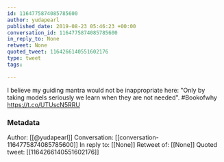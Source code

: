 ```yaml
---
id: 1164775874085785600
author: yudapearl
published_date: 2019-08-23 05:46:23 +00:00
conversation_id: 1164775874085785600
in_reply_to: None
retweet: None
quoted_tweet: 1164266140551602176
type: tweet
tags:

---
```


I believe my guiding mantra would not be inappropriate here: "Only by taking models seriously we learn when they are not needed". #Bookofwhy https://t.co/UTUscN5RRU

### Metadata

Author: [[@yudapearl]]
Conversation: [[conversation-1164775874085785600]]
In reply to: [[None]]
Retweet of: [[None]]
Quoted tweet: [[1164266140551602176]]
